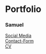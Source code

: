 # Portfolio

### Samuel

[Social Media](https://476736.github.io/Portfolio/social.html)  
[Contact-Form](https://476736.github.io/Portfolio/contact.html)  
[CV](https://476736.github.io/Portfolio/CV.html)

